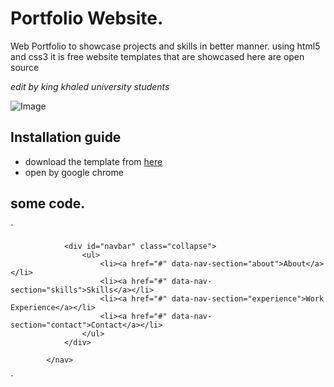 # Portfolio Website.
Web Portfolio to showcase projects and skills in better manner.  using  html5 and css3 
it is  free website templates that are showcased here are open source

_edit by king khaled university students_

![Image](https://github.com/vinaysomawat/vinaysomawat.github.io/blob/master/web-dev/images/portfolio.png)

## Installation guide

*  download the template from [here](https://github.com/1shohra/personal-template) 
* open by google chrome



## some code.

 `
	<nav id="colorlib-main-menu" role="navigation" class="navbar">

				<div id="navbar" class="collapse">
					<ul>
						<li><a href="#" data-nav-section="about">About</a></li>
						<li><a href="#" data-nav-section="skills">Skills</a></li>
						<li><a href="#" data-nav-section="experience">Work Experience</a></li>
						<li><a href="#" data-nav-section="contact">Contact</a></li>
					</ul>
				</div>

            </nav>



`
 
